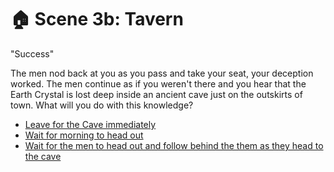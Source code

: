 # 🏠 Scene 3b: Tavern

"Success"

The men nod back at you as you pass and take your seat, your deception worked. The men continue as if you weren't there and you hear that the Earth Crystal is lost deep inside an ancient cave just on the outskirts of town. What will you do with this knowledge?

-   [Leave for the Cave immediately](./S-scene4END1)
-   [Wait for morning to head out](./S-scene4a)
-   [Wait for the men to head out and follow behind the them as  they head to the cave](./S-scene4END2)